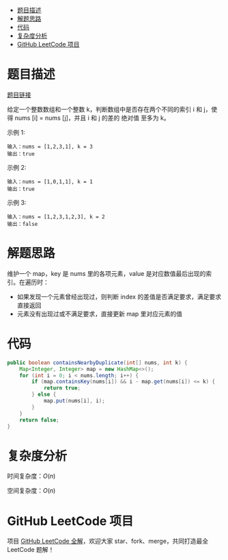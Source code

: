 
- [题目描述](#题目描述)
- [解题思路](#解题思路)
- [代码](#代码)
- [复杂度分析](#复杂度分析)
- [GitHub LeetCode 项目](#github-leetcode-项目)

# 题目描述

[题目链接](https://leetcode-cn.com/problems/contains-duplicate-ii/)

给定一个整数数组和一个整数 k，判断数组中是否存在两个不同的索引 i 和 j，使得 nums [i] = nums [j]，并且 i 和 j 的差的 绝对值 至多为 k。

示例 1:

    输入：nums = [1,2,3,1], k = 3
    输出：true
示例 2:

    输入：nums = [1,0,1,1], k = 1
    输出：true
示例 3:

    输入：nums = [1,2,3,1,2,3], k = 2
    输出：false

# 解题思路

维护一个 map，key 是 nums 里的各项元素，value 是对应数值最后出现的索引。在遍历时：
- 如果发现一个元素曾经出现过，则判断 index 的差值是否满足要求，满足要求直接返回
- 元素没有出现过或不满足要求，直接更新 map 里对应元素的值

# 代码

```java
public boolean containsNearbyDuplicate(int[] nums, int k) {
    Map<Integer, Integer> map = new HashMap<>();
    for (int i = 0; i < nums.length; i++) {
        if (map.containsKey(nums[i]) && i - map.get(nums[i]) <= k) {
            return true;
        } else {
            map.put(nums[i], i);
        }
    }
    return false;
}
```

# 复杂度分析

时间复杂度：$O(n)$

空间复杂度：$O(n)$

# GitHub LeetCode 项目

项目 [GitHub LeetCode 全解](https://github.com/LjyYano/LeetCode)，欢迎大家 star、fork、merge，共同打造最全 LeetCode 题解！